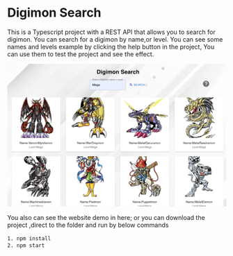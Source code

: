 # Digimon Search

This is a Typescript project with a REST API that allows you to search for digimon.
You can search for a digimon by name,or level. You can see some names and levels example 
by clicking the help button in the project, You can use them to test the project and see the effect.

![](./src/img/Demo.png)

You also can see the website demo in here;
or you can download the project ,direct to the folder and run by below commands
```
1. npm install
2. npm start
```